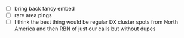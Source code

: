 - [ ] bring back fancy embed
- [ ] rare area pings
- [ ] I think the best thing would be regular DX cluster spots from North America and then RBN of just our calls but without dupes